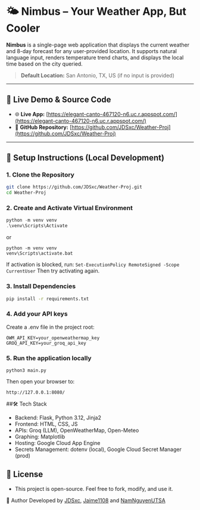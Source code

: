 # 🌤️ Nimbus – Your Weather App, But Cooler

**Nimbus** is a single-page web application that displays the current weather and 8-day forecast for any user-provided location. It supports natural language input, renders temperature trend charts, and displays the local time based on the city queried.

> **Default Location:** San Antonio, TX, US (if no input is provided)

---

## 🔗 Live Demo & Source Code

- 🌐 **Live App:** [https://elegant-canto-467120-n6.uc.r.appspot.com/](https://elegant-canto-467120-n6.uc.r.appspot.com/)
- 📂 **GitHub Repository:** [https://github.com/JDSxc/Weather-Proj](https://github.com/JDSxc/Weather-Proj)

---

## 🚀 Setup Instructions (Local Development)

### 1. Clone the Repository
```bash
git clone https://github.com/JDSxc/Weather-Proj.git
cd Weather-Proj
```
### 2. Create and Activate Virtual Environment
```PowerShell
python -m venv venv
.\venv\Scripts\Activate
```
or
```CMD 
python -m venv venv
venv\Scripts\activate.bat
```
If activation is blocked, run:
```Set-ExecutionPolicy RemoteSigned -Scope CurrentUser```
Then try activating again.

### 3. Install Dependencies

```bash
pip install -r requirements.txt
```
### 4. Add your API keys
Create a .env file in the project root:
```
OWM_API_KEY=your_openweathermap_key
GROQ_API_KEY=your_groq_api_key
```
### 5. Run the application locally

```
python3 main.py
```
Then open your browser to:
```
http://127.0.0.1:8080/
```


##🛠️ Tech Stack
- Backend: Flask, Python 3.12, Jinja2
- Frontend: HTML, CSS, JS
- APIs: Groq (LLM), OpenWeatherMap, Open-Meteo
- Graphing: Matplotlib
- Hosting: Google Cloud App Engine
- Secrets Management: dotenv (local), Google Cloud Secret Manager (prod)
## 📄 License
- This project is open-source. Feel free to fork, modify, and use it.

👤 Author
Developed by [JDSxc](https://github.com/JDSxc), [Jaime1108](https://github.com/Jaime1108) and [NamNguyenUTSA](https://github.com/NamNguyenUTSA)

